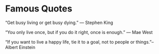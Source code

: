 # Famous Quotes

“Get busy living or get busy dying.” — Stephen King

“You only live once, but if you do it right, once is enough.” — Mae West

 “If you want to live a happy life, tie it to a goal, not to people or things.”– Albert Einstein
